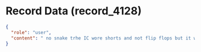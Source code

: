 # Record Data (record_4128)

```json
{
  "role": "user",
  "content": " no snake trhe IC wore shorts and not flip flops but it was shoes.. remember he had 2 years of experience na was promoted to architect in 3 years at the 3rd year mark he was wearing shorts\n"
}
```
